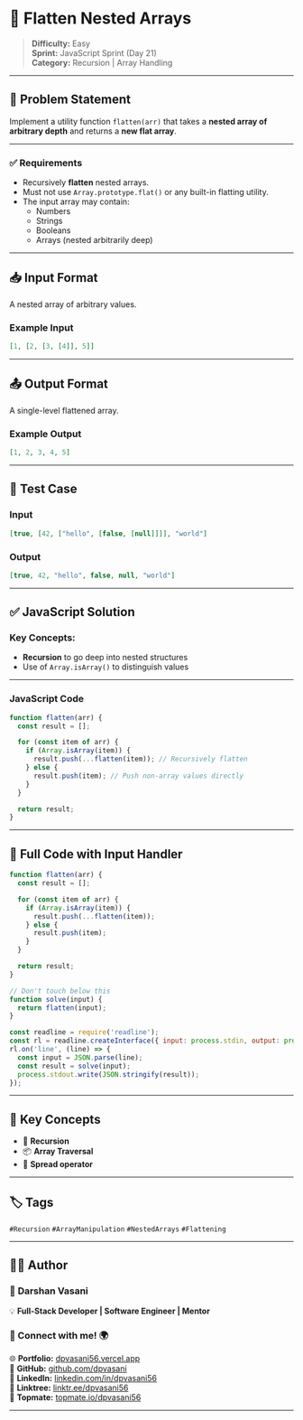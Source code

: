 # 🧱 Flatten Nested Arrays

> **Difficulty:** Easy  
> **Sprint:** JavaScript Sprint (Day 21)  
> **Category:** Recursion | Array Handling

---

## 🧩 Problem Statement

Implement a utility function `flatten(arr)` that takes a **nested array of arbitrary depth** and returns a **new flat array**.

---

### ✅ Requirements

- Recursively **flatten** nested arrays.
- Must not use `Array.prototype.flat()` or any built-in flatting utility.
- The input array may contain:
  - Numbers
  - Strings
  - Booleans
  - Arrays (nested arbitrarily deep)

---

## 📥 Input Format

A nested array of arbitrary values.

### Example Input

```json
[1, [2, [3, [4]], 5]]
```

---

## 📤 Output Format

A single-level flattened array.

### Example Output

```json
[1, 2, 3, 4, 5]
```

---

## 🧪 Test Case

### Input

```json
[true, [42, ["hello", [false, [null]]]], "world"]
```

### Output

```json
[true, 42, "hello", false, null, "world"]
```

---

## ✅ JavaScript Solution

### Key Concepts:

- **Recursion** to go deep into nested structures
- Use of `Array.isArray()` to distinguish values

---

### JavaScript Code

```js
function flatten(arr) {
  const result = [];

  for (const item of arr) {
    if (Array.isArray(item)) {
      result.push(...flatten(item)); // Recursively flatten
    } else {
      result.push(item); // Push non-array values directly
    }
  }

  return result;
}
```

---

## 🧾 Full Code with Input Handler

```js
function flatten(arr) {
  const result = [];

  for (const item of arr) {
    if (Array.isArray(item)) {
      result.push(...flatten(item));
    } else {
      result.push(item);
    }
  }

  return result;
}

// Don't touch below this
function solve(input) {
  return flatten(input);
}

const readline = require('readline');
const rl = readline.createInterface({ input: process.stdin, output: process.stdout });
rl.on('line', (line) => {
  const input = JSON.parse(line);
  const result = solve(input);
  process.stdout.write(JSON.stringify(result));
});
```

---

## 🧠 Key Concepts

- 🧬 **Recursion**
- 📦 **Array Traversal**
- 🔁 **Spread operator**

---

## 🏷️ Tags

`#Recursion` `#ArrayManipulation` `#NestedArrays` `#Flattening`

---

## 👨‍💻 Author

### 🚀 **Darshan Vasani**  
💡 **Full-Stack Developer | Software Engineer | Mentor**

### 🔗 Connect with me! 🌍  
🌐 **Portfolio:** [dpvasani56.vercel.app](https://dpvasani56.vercel.app/)  
🐙 **GitHub:** [github.com/dpvasani](https://github.com/dpvasani)  
💼 **LinkedIn:** [linkedin.com/in/dpvasani56](https://linkedin.com/in/dpvasani56/)  
🌳 **Linktree:** [linktr.ee/dpvasani56](https://linktr.ee/dpvasani56)  
📢 **Topmate:** [topmate.io/dpvasani56](https://topmate.io/dpvasani56)

---
